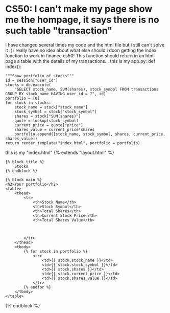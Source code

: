 
# CS50: I can't make my page show me the hompage, it says there is no such table "transaction"

I have changed several times my code and the html file but I still can't solve it :( i really have no idea about what else should i doon getting the index function to work in finance cs50! This function should return in an html page a table with the details of my transactions... this is my app.py:
def index():

    """Show portfolio of stocks"""
    id = session["user_id"]
    stocks = db.execute(
        "SELECT stock_name, SUM(shares), stock_symbol FROM transactions GROUP BY stock_name HAVING user_id = ?", id)
    portfolio = [0]
    for stock in stocks:
        stock_name = stock["stock_name"]
        stock_symbol = stock["stock_symbol"]
        shares = stock["SUM(shares)"]
        quote = lookup(stock_symbol)
        current_price = quote["price"]
        shares_value = current_price*shares
        portfolio.append([stock_name, stock_symbol, shares, current_price, shares_value])
    return render_template("index.html", portfolio = portfolio)

this is my "index.html"
{% extends "layout.html" %}

    {% block title %}
        Stocks
    {% endblock %}

    {% block main %}
    <h2>Your portfolio</h2>
    <table>
        <thead>
            <tr>
                <th>Stock Name</th>
                <th>Stock Symbol</th>
                <th>Total Shares</th>
                <th>Current Stock Price</th>
                <th>Total Shares Value</th>



            </tr>
        </thead>
        <tbody>
            {% for stock in portfolio %}
                <tr>
                    <td>{{ stock.stock_name }}</td>
                    <td>{{ stock.stock_symbol }}</td>
                    <td>{{ stock.shares }}</td>
                    <td>{{ stock.current_price }}</td>
                    <td>{{ stock.shares_value }}</td>
                </tr>
            {% endfor %}
        </tbody>
    </table>
{% endblock %}


        